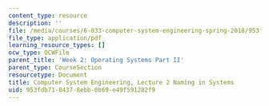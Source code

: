 ```yaml
---
content_type: resource
description: ''
file: /media/courses/6-033-computer-system-engineering-spring-2018/953fdb7104378ebb0b69e49f591282f9_MIT6_033S18lec2.pdf
file_type: application/pdf
learning_resource_types: []
ocw_type: OCWFile
parent_title: 'Week 2: Operating Systems Part II'
parent_type: CourseSection
resourcetype: Document
title: Computer System Engineering, Lecture 2 Naming in Systems
uid: 953fdb71-0437-8ebb-0b69-e49f591282f9
---
```

